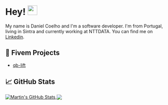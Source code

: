# Hey! <img src="https://raw.githubusercontent.com/MartinHeinz/MartinHeinz/master/wave.gif" width="30px">
My name is Daniel Coelho and I'm a software developer. I'm from Portugal, living in Sintra and currently working at NTTDATA. You can find me on [Linkedin](https://www.linkedin.com/in/daniel-coelho-bb966b1a1/).

## 🔧 Fivem Projects
- [qb-lift](https://github.com/DanielCoelh0/qb-lift)

## &#x1f4c8; GitHub Stats
<a href="https://github.com/DanielCoelh0/DanielCoelh0">
  <img align="center" src="https://github-readme-stats.vercel.app/api?username=DanielCoelh0&show_icons=true&line_height=27&count_private=true&title_color=ffffff&text_color=c9cacc&icon_color=2bbc8a&bg_color=1d1f21" alt="Martin's GitHub Stats" />
</a>
<a href="https://github.com/DanielCoelh0/DanielCoelh0">
  <img align="center" src="https://github-readme-stats.vercel.app/api/top-langs/?username=DanielCoelh0&hide=java,html,tex&title_color=ffffff&text_color=c9cacc&icon_color=2bbc8a&bg_color=1d1f21&langs_count=3" />
</a>


